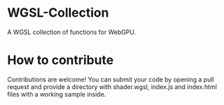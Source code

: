 # WGSL-Collection
A WGSL collection of functions for WebGPU.
# How to contribute
Contributions are welcome! You can submit your code by opening a pull request and provide a directory with shader.wgsl, index.js and index.html files with a working sample inside.
